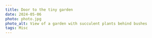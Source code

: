 ```yaml
---
title: Door to the tiny garden
date: 2024-05-06
photo: photo.jpg
photo_alt: View of a garden with succulent plants behind bushes
tags: Misc
---
```

